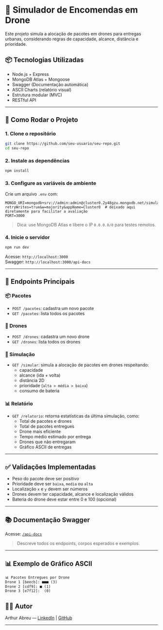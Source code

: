 # 🚁 Simulador de Encomendas em Drone

Este projeto simula a alocação de pacotes em drones para entregas urbanas, considerando regras de capacidade, alcance, distância e prioridade.

## 📦 Tecnologias Utilizadas

- Node.js + Express
- MongoDB Atlas + Mongoose
- Swagger (Documentação automática)
- ASCII Charts (relatório visual)
- Estrutura modular (MVC)
- RESTful API

---

## 🚀 Como Rodar o Projeto

### 1. Clone o repositório

```bash
git clone https://github.com/seu-usuario/seu-repo.git
cd seu-repo
```

### 2. Instale as dependências

```bash
npm install
```

### 3. Configure as variáveis de ambiente

Crie um arquivo `.env` com:

```
MONGO_URI=mongodb+srv://admin:admin@cluster0.2y48gzu.mongodb.net/simulador?retryWrites=true&w=majority&appName=Cluster0  # deixado aqui diretamente para facilitar a avaliação
PORT=3000
```

> Dica: use MongoDB Atlas e libere o IP `0.0.0.0/0` para testes remotos.

### 4. Inicie o servidor

```bash
npm run dev
```

Acesse: `http://localhost:3000`  
Swagger: `http://localhost:3000/api-docs`

---

## 🧪 Endpoints Principais

### 📦 Pacotes

- `POST /pacotes`: cadastra um novo pacote
- `GET /pacotes`: lista todos os pacotes

### 🚁 Drones

- `POST /drones`: cadastra um novo drone
- `GET /drones`: lista todos os drones

### 🧠 Simulação

- `GET /simular`: simula a alocação de pacotes em drones respeitando:
  - capacidade
  - alcance (ida + volta)
  - distância 2D
  - prioridade (`alta > média > baixa`)
  - consumo de bateria

### 📊 Relatório

- `GET /relatorio`: retorna estatísticas da última simulação, como:
  - Total de pacotes e drones
  - Total de pacotes entregues
  - Drone mais eficiente
  - Tempo médio estimado por entrega
  - Drones que não entregaram
  - Gráfico ASCII de entregas

---

## ✅ Validações Implementadas

- Peso do pacote deve ser positivo
- Prioridade deve ser `baixa`, `media` ou `alta`
- Localização `x` e `y` devem ser números
- Drones devem ter capacidade, alcance e localização válidos
- Bateria do drone deve estar entre 0 e 100 (opcional)

---

## 📚 Documentação Swagger

Acesse: [`/api-docs`](http://localhost:3000/api-docs)

> Descreve todos os endpoints, corpos esperados e exemplos.

---

## 📊 Exemplo de Gráfico ASCII

```txt
📊 Pacotes Entregues por Drone
Drone 1 [beecb]: ■■■ (3)
Drone 2 [cdf9]: ■ (1)
Drone 3 [e7f12]:  (0)
```

## 👨‍💻 Autor

Arthur Abreu — [LinkedIn](https://www.linkedin.com/) | [GitHub](https://github.com/)

---